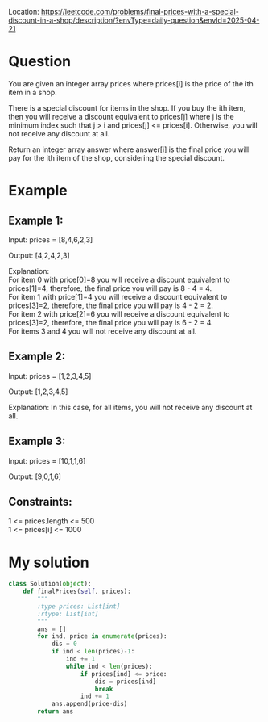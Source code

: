 Location: https://leetcode.com/problems/final-prices-with-a-special-discount-in-a-shop/description/?envType=daily-question&envId=2025-04-21
# Question
You are given an integer array prices where prices[i] is the price of the ith item in a shop.

There is a special discount for items in the shop. If you buy the ith item, then you will receive a discount equivalent to prices[j] where j is the minimum index such that j > i and prices[j] <= prices[i]. Otherwise, you will not receive any discount at all.

Return an integer array answer where answer[i] is the final price you will pay for the ith item of the shop, considering the special discount.
# Example

## Example 1:

Input: prices = [8,4,6,2,3]

Output: [4,2,4,2,3]

Explanation: \
For item 0 with price[0]=8 you will receive a discount equivalent to prices[1]=4, therefore, the final price you will pay is 8 - 4 = 4.\
For item 1 with price[1]=4 you will receive a discount equivalent to prices[3]=2, therefore, the final price you will pay is 4 - 2 = 2.\
For item 2 with price[2]=6 you will receive a discount equivalent to prices[3]=2, therefore, the final price you will pay is 6 - 2 = 4.\
For items 3 and 4 you will not receive any discount at all.

## Example 2:

Input: prices = [1,2,3,4,5]

Output: [1,2,3,4,5]

Explanation: In this case, for all items, you will not receive any discount at all.

## Example 3:

Input: prices = [10,1,1,6]

Output: [9,0,1,6]
 

## Constraints:

1 <= prices.length <= 500\
1 <= prices[i] <= 1000
 

# My solution 
```python
class Solution(object):
    def finalPrices(self, prices):
        """
        :type prices: List[int]
        :rtype: List[int]
        """
        ans = []
        for ind, price in enumerate(prices):
            dis = 0
            if ind < len(prices)-1:
                ind += 1
                while ind < len(prices):
                    if prices[ind] <= price:
                        dis = prices[ind]
                        break
                    ind += 1
            ans.append(price-dis)
        return ans
                
                
```
